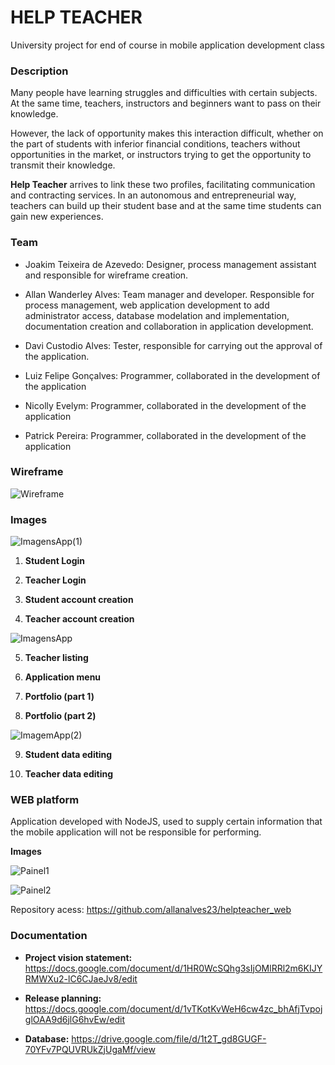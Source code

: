 # HELP TEACHER

University project for end of course in mobile application development class


  
### Description  

Many people have learning struggles and difficulties with certain subjects. At the same time, teachers, instructors and beginners want to pass on their knowledge.  

However, the lack of opportunity makes this interaction difficult, whether on the part of students with inferior financial conditions, teachers without opportunities in the market, or instructors trying to get the opportunity to transmit their knowledge.  

**Help Teacher** arrives to link these two profiles, facilitating communication and contracting services. In an autonomous and entrepreneurial way, teachers can build up their student base and at the same time students can gain new experiences.



### Team

- Joakim Teixeira de Azevedo: Designer, process management assistant and responsible for wireframe creation.

- Allan Wanderley Alves: Team manager and developer. Responsible for process management, web application development to add administrator access, database modelation and implementation, documentation creation and collaboration in application development.

- Davi Custodio Alves: Tester, responsible for carrying out the approval of the application.

- Luiz Felipe Gonçalves: Programmer, collaborated in the development of the application

- Nicolly Evelym: Programmer, collaborated in the development of the application

- Patrick Pereira: Programmer, collaborated in the development of the application


### Wireframe

![Wireframe](https://i.imgur.com/a4lkEis.png)

  

### Images

  ![ImagensApp(1)](https://i.imgur.com/vRVIcj6.png)
  

1. **Student Login**

2. **Teacher Login**

3. **Student account creation**

4. **Teacher account creation**


![ImagensApp](https://i.imgur.com/MBUWhof.png)

  
5. **Teacher listing**

6. **Application menu**

7. **Portfolio (part 1)**

8. **Portfolio (part 2)**

  ![ImagemApp(2)](https://i.imgur.com/gYdIntK.png)
  
9. **Student data editing**

10. **Teacher data editing**



### WEB platform

Application developed with NodeJS, used to supply certain information that the mobile application will not be responsible for performing.
  


**Images**

![Painel1](https://i.imgur.com/46RubXg.png)  

![Painel2](https://i.imgur.com/rBJwRrg.png)
  

Repository acess: https://github.com/allanalves23/helpteacher_web
  


### Documentation

-  **Project vision statement:** https://docs.google.com/document/d/1HR0WcSQhg3sIjOMlRRl2m6KIJYRMWXu2-lC6CJaeJv8/edit

-  **Release planning:** https://docs.google.com/document/d/1vTKotKvWeH6cw4zc_bhAfjTvpojglOAA9d6jlG6hvEw/edit

-  **Database:** https://drive.google.com/file/d/1t2T_gd8GUGF-70YFv7PQUVRUkZjUgaMf/view 

